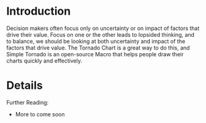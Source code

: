 # Introduction #

Decision makers often focus only on uncertainty or on impact of factors that drive their value. Focus on one or the other leads to lopsided thinking, and to balance, we should be looking at both uncertainty and impact of the factors that drive value. The Tornado Chart is a great way to do this, and Simple Tornado is an open-source Macro that helps people draw their charts quickly and effectively.

# Details #

Further Reading:
  * More to come soon